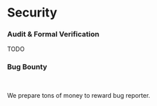 # Security

### Audit & Formal Verification <a href="#audit-and-formal-verification" id="audit-and-formal-verification"></a>

TODO

### Bug Bounty <a href="#bug-bounty" id="bug-bounty"></a>

​

We prepare tons of money to reward bug reporter.
